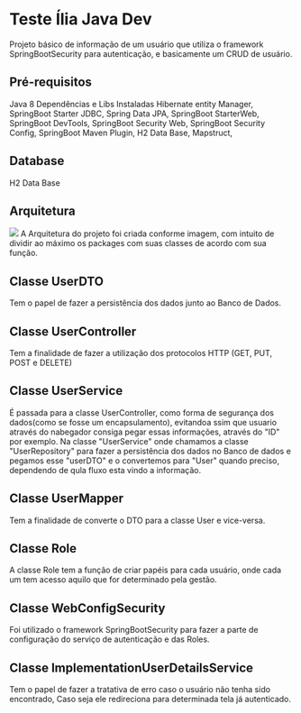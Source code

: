 # Teste Ília Java Dev 
Projeto básico de informação de um usuário que utiliza o framework SpringBootSecurity para autenticação, e basicamente um CRUD de usuário.

## Pré-requisitos
Java 8
Dependências e Libs Instaladas
Hibernate entity Manager,
SpringBoot Starter JDBC,
Spring Data JPA,
SpringBoot StarterWeb,
SpringBoot DevTools,
SpringBoot Security Web,
SpringBoot Security Config,
SpringBoot Maven Plugin,
H2 Data Base,
Mapstruct,

## Database
H2 Data Base

## Arquitetura
<img src="/home/ricardo/Documentos/teste-Ilia/prints/role.png">
A Arquitetura do projeto foi criada conforme imagem, com intuito de dividir ao máximo os packages com suas classes de acordo com sua função.

## Classe UserDTO
Tem o papel de fazer a persistência dos dados junto ao Banco de Dados.

## Classe UserController
Tem a finalidade de fazer a utilização dos protocolos HTTP (GET, PUT, POST e DELETE)

## Classe UserService
É passada para a classe UserController, como forma de segurança dos dados(como se fosse um encapsulamento), evitandoa ssim que usuario através do nabegador consiga pegar essas informações, através do "ID" por exemplo.
Na classe "UserService" onde chamamos a classe "UserRepository" para fazer a persistência dos dados no Banco de dados e pegamos esse "userDTO" e o convertemos para "User" quando preciso, dependendo de qula fluxo esta vindo a informação.

## Classe UserMapper
Tem a finalidade de converte o DTO para a classe User e vice-versa.

## Classe Role
A classe Role tem a função de criar papéis para cada usuário, onde cada um tem acesso aquilo que for determinado pela gestão.

## Classe WebConfigSecurity
Foi utilizado o framework SpringBootSecurity para fazer a parte de configuração do serviço de autenticação e das Roles.

## Classe ImplementationUserDetailsService
Tem o papel de fazer a tratativa de erro caso o usuário não tenha sido encontrado, Caso seja ele redireciona para determinada tela já autenticado.

